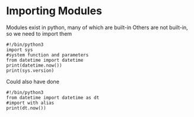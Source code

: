 # Importing Modules

Modules exist in python, many of which are built-in
Others are not built-in, so we need to import them

```
#!/bin/python3
import sys 
#system function and parameters
from datetime import datetime
print(datetime.now())
print(sys.version)
```

Could also have done
```
#!/bin/python3
from datetime import datetime as dt 
#import with alias
print(dt.now())
```



